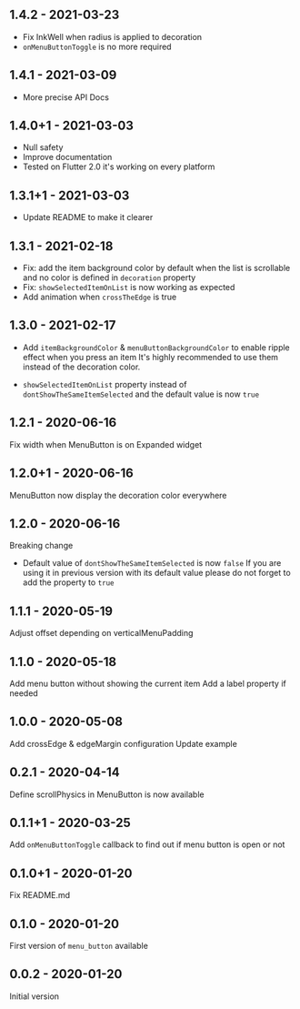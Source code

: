 ## 1.4.2 - 2021-03-23

- Fix InkWell when radius is applied to decoration
- `onMenuButtonToggle` is no more required

## 1.4.1 - 2021-03-09

- More precise API Docs

## 1.4.0+1 - 2021-03-03

- Null safety
- Improve documentation
- Tested on Flutter 2.0 it's working on every platform

## 1.3.1+1 - 2021-03-03

- Update README to make it clearer

## 1.3.1 - 2021-02-18

- Fix: add the item background color by default when the list is scrollable and no color is defined in `decoration` property
- Fix: `showSelectedItemOnList` is now working as expected
- Add animation when `crossTheEdge` is true

## 1.3.0 - 2021-02-17

- Add `itemBackgroundColor` & `menuButtonBackgroundColor` to enable ripple effect when you press an item
It's highly recommended to use them instead of the decoration color.

- `showSelectedItemOnList` property instead of `dontShowTheSameItemSelected` and the default value is now `true`

## 1.2.1 - 2020-06-16

Fix width when MenuButton is on Expanded widget

## 1.2.0+1 - 2020-06-16

MenuButton now display the decoration color everywhere

## 1.2.0 - 2020-06-16

Breaking change
- Default value of `dontShowTheSameItemSelected` is now `false`
If you are using it in previous version with its default value please do not forget to add the property to `true`

## 1.1.1 - 2020-05-19
Adjust offset depending on verticalMenuPadding

## 1.1.0 - 2020-05-18
Add menu button without showing the current item
Add a label property if needed

## 1.0.0 - 2020-05-08
Add crossEdge & edgeMargin configuration
Update example

## 0.2.1 - 2020-04-14 
Define scrollPhysics in MenuButton is now available

## 0.1.1+1 - 2020-03-25

Add `onMenuButtonToggle` callback to find out if menu button is open or not

## 0.1.0+1 - 2020-01-20

Fix README.md

## 0.1.0 - 2020-01-20

First version of `menu_button` available 

## 0.0.2 - 2020-01-20

Initial version